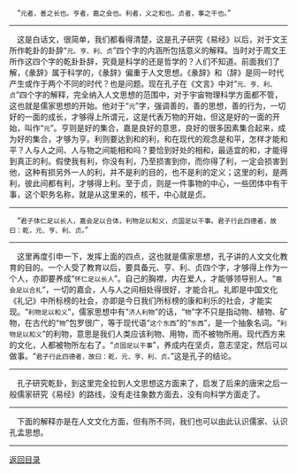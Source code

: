 &emsp;“``元者，善之长也。亨者，嘉之会也。利者，义之和也。贞者，事之干也。``”
___
&emsp;这是白话文，很简单，我们都看得清楚，这是孔子研究《易经》以后，对于文王所作乾卦的卦辞“``元、亨、利、贞``”四个字的内涵所包括意义的解释。当时对于周文王所作这四个字的乾卦卦辞，究竟是科学的还是哲学的？人们不知道。前面我们了解，《彖辞》属于科学的，《彖辞》偏重于人文思想。《彖辞》和（辞》是同一时代产生或作于两个不同的时代？也是问题。现在孔子在《文言》中对“``元、亨、利、贞``”四个字的解释，完全纳入人文思想的范围中，对于宇宙物理科学方面都不管，这也就是儒家思想的开始。他对于“``元``”字，强调善的，善的思想，善的行为，一切好的一面的成长，才够得上所谓元，这是代表万物的开始，但这是好的一面的开始，叫作“``元``”。亨则是好的集合，嘉是良好的意思，良好的很多因素集合起来，成为好的集合，才够为亨。利则要达到和的利，和在现代的观念是和平，怎样才能和平？人与人之间、人与物之间能相和吗？要恰到好处的相和，最适宜的和，才能得到真正的利。假使我有利，你没有利，乃至损害到你，而你得了利，一定会损害到他，这种有损另外一人的利，并不是利的目的，也不是利的定义；这里的利，是两利，彼此间都有利，才够得上利。至于贞，则是一件事物的中心，一些团体中有干事，这个职务名称，就是从这里来的，核干，中心就是贞。
___
&emsp;“``君子体仁足以长人，嘉会足以合体，利物足以和义，贞国足以干事。君子行此四德者，故曰：乾，元、亨、利、贞。``”
___
&emsp;这里再度引申一下，发挥上面的四点，这也就是儒家思想，孔子讲的人文文化教育的目的。一个人受了教育以后，要具备元、亨、利、贞四个字，才够得上作为一个人，亦即要养成“``怀仁足以长人``”。自己的胸襟，内在爱人，才能够领导别人。“``嘉会足以合礼``”，一切的嘉会，人与人之间相处得很好，才能合礼。礼即是中国文化《礼记》中所标榜的社会，亦即是今日我们所标榜的康和利乐的社会，才能实现。“``利物足以和义``”，儒家思想中有“``济人利物``”的话，“``物``”字不只是指动物、植物、矿物，在古代的“``物``”包罗很广，等于现代语“``这个东西``”的“``东西``”，是一个抽象名词。“``利物足以和义``”的利物，意思是我们人类应该利物、用物，而不被物所用。现代西方来的文化，人都被物所左右了。“``贞固足以干事``”，养成内在坚贞，意志坚定，然后可以做事。“``君子行此四德者，故曰：乾，元、亨、利、贞。``”这是孔子的结论。
___
&emsp;孔子研究乾卦，到这里完全拉到人文思想这方面来了，启发了后来的唐宋之后一般儒家研究《易经》的路线，没有走往象数方面去，没有向科学方面走了。
___
&emsp;下面的解释亦是在人文文化方面，但有所不同，我们也可以由此认识儒家、认识孔孟思想。
___
[返回目录](../../master/README.md#目录)